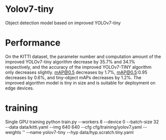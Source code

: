 # Yolov7-tiny
Object detection model based on improved YOLOv7-tiny
# Performance
On the KITTI dataset, the parameter number and computation amount of the improved YOLOv7-tiny algorithm decrease by 35.7% and 34.1% respectively, and the accuracy of the improved YOLOv7-TINY algorithm only decreases slightly. mAP@0.5 decreases by 1.7%, mAP@0.5:0.95 decreases by 0.6%, and tiny-object mAPs decreases by 1.2%. The improved algorithm model is tiny in size and is suitable for deployment on edge devices.
# training
Single GPU training
python train.py --workers 8 --device 0 --batch-size 32 --data data/kitti.yaml --img 640 640 --cfg cfg/training/yolov7.yaml --weights '' --name yolov7-tiny --hyp data/hyp.scratch.tiny.yaml
